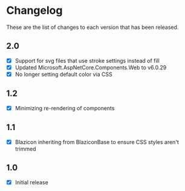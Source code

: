 # Changelog
These are the list of changes to each version that has been released.

## 2.0
- [x] Support for svg files that use stroke settings instead of fill
- [x] Updated Microsoft.AspNetCore.Components.Web to v6.0.29
- [x] No longer setting default color via CSS

## 1.2
- [x] Minimizing re-rendering of components

## 1.1
- [x] Blazicon inheriting from BlaziconBase to ensure CSS styles aren't trimmed

## 1.0
- [x] Initial release